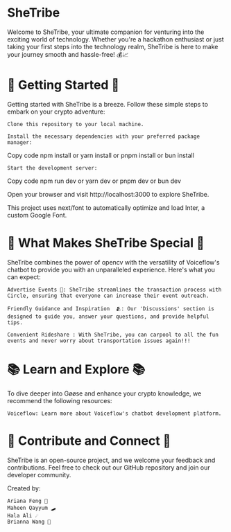 # SheTribe
Welcome to SheTribe, your ultimate companion for venturing into the exciting world of technology. Whether you're a hackathon enthusiast or just taking your first steps into the technology realm, SheTribe is here to make your journey smooth and hassle-free! 💰📈


# 🚀 Getting Started 🚀

Getting started with SheTribe is a breeze. Follow these simple steps to embark on your crypto adventure:

    Clone this repository to your local machine.

    Install the necessary dependencies with your preferred package manager:

Copy code
npm install
or
yarn install
or
pnpm install
or
bun install

    Start the development server:

Copy code
npm run dev
or
yarn dev
or
pnpm dev
or
bun dev

Open your browser and visit http://localhost:3000 to explore SheTribe.

This project uses next/font to automatically optimize and load Inter, a custom Google Font.
# 🦆 What Makes SheTribe Special 🦆

SheTribe combines the power of opencv with the versatility of Voiceflow's chatbot to provide you with an unparalleled experience. Here's what you can expect:

    Advertise Events 💸: SheTribe streamlines the transaction process with Circle, ensuring that everyone can increase their event outreach.

    Friendly Guidance and Inspiration  🫂: Our 'Discussions' section is designed to guide you, answer your questions, and provide helpful tips.

    Convenient Rideshare : With SheTribe, you can carpool to all the fun events and never worry about transportation issues again!!!

# 📚 Learn and Explore 📚

To dive deeper into Gøøse and enhance your crypto knowledge, we recommend the following resources:

    Voiceflow: Learn more about Voiceflow's chatbot development platform.

# 🤝 Contribute and Connect 🤝

SheTribe is an open-source project, and we welcome your feedback and contributions. Feel free to check out our GitHub repository and join our developer community.


Created by:

    Ariana Feng 🐰
    Maheen Qayyum 🛹
    Hala Ali ☄️
    Brianna Wang 👹
